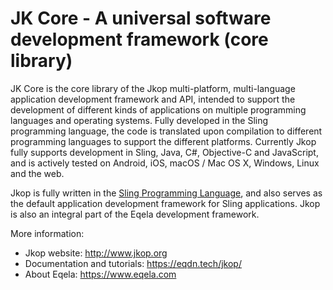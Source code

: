 JK Core - A universal software development framework (core library)
===================================================================

JK Core is the core library of the Jkop multi-platform, multi-language application
development framework and API, intended to support the development of different kinds
of applications on multiple programming languages and operating systems. Fully
developed in the Sling programming language, the code is translated upon compilation
to different programming languages to support the different platforms. Currently Jkop
fully supports development in Sling, Java, C#, Objective-C and JavaScript, and is
actively tested on Android, iOS, macOS / Mac OS X, Windows, Linux and the web.

Jkop is fully written in the [Sling Programming Language](http://eqdn.tech/sling),
and also serves as the default application development framework for Sling applications.
Jkop is also an integral part of the Eqela development framework.

More information:

* Jkop website: http://www.jkop.org
* Documentation and tutorials: https://eqdn.tech/jkop/
* About Eqela: https://www.eqela.com
